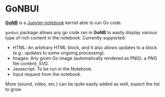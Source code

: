 # GoNBUI

[**GoNB**](https://github.com/janpfeifer/gonb) is a [Jupyter notebook](https://jupyter.org/) kernel able to run Go
code.

`gonbui` package allows any go code ran in **GoNB** to easily display various type of rich content in
the notebook. Currently supported:

* HTML: An arbitrary HTML block, and it also allows updates to a block (e.g.: updates to some ongoing processing).
* Images: Any given Go image (automatically rendered as PNG); a PNG file content; SVG.
* Javascript: To be run in the Notebook.
* Input request from the notebook.

More (sound, video, etc.) can be quite easily added as well, expect the list to grow.
